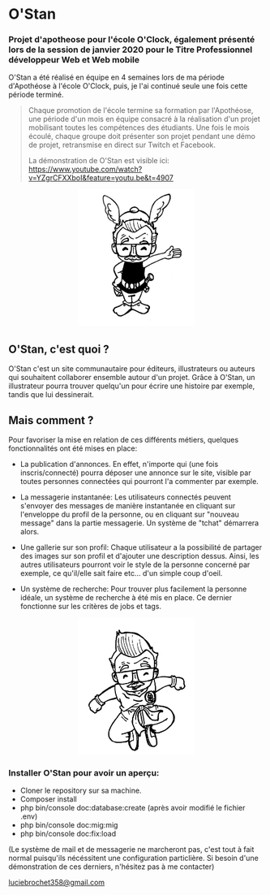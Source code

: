 # O'Stan

### Projet d'apotheose pour l'école O'Clock, également présenté lors de la session de janvier 2020 pour le Titre Professionnel développeur Web et Web mobile

O'Stan a été réalisé en équipe en 4 semaines lors de ma période d'Apothéose à l'école O'Clock, puis, je l'ai continué seule une fois cette période terminé.
> Chaque promotion de l'école termine sa formation par l'Apothéose, une période d'un mois en équipe consacré à la réalisation d'un projet mobilisant toutes les compétences des étudiants. 
> Une fois le mois écoulé, chaque groupe doit présenter son projet pendant une démo de projet, retransmise en direct sur Twitch et Facebook. 
>
> La démonstration de O'Stan est visible ici: https://www.youtube.com/watch?v=YZgrCFXXboI&feature=youtu.be&t=4907

<div style="text-align:center">
<img src="public/images/stanlix.png" width="230" height="270"/>
</div>

## O'Stan, c'est quoi ?


O'Stan c'est un site communautaire pour éditeurs, illustrateurs ou auteurs qui souhaitent collaborer ensemble autour d'un projet.
Grâce à O'Stan, un illustrateur pourra trouver quelqu'un pour écrire une histoire par exemple, tandis que lui dessinerait. 

## Mais comment ?

Pour favoriser la mise en relation de ces différents métiers, quelques fonctionnalités ont été mises en place: 
* La publication d'annonces. En effet, n'importe qui (une fois inscris/connecté) pourra déposer une annonce sur le site, visible par toutes personnes connectées qui pourront l'a commenter par exemple.

* La messagerie instantanée: Les utilisateurs connectés peuvent s'envoyer des messages de manière instantanée en cliquant sur l'enveloppe du profil de la personne, ou en cliquant sur "nouveau message" dans la partie messagerie. Un système de "tchat" démarrera alors.

* Une gallerie sur son profil: Chaque utilisateur a la possibilité de partager des images sur son profil et d'ajouter une description dessus. Ainsi, les autres utilisateurs pourront voir le style de la personne concerné par exemple, ce qu'il/elle sait faire etc... d'un simple coup d'oeil.

* Un système de recherche: Pour trouver plus facilement la personne idéale, un système de recherche à été mis en place. Ce dernier fonctionne sur les critères de jobs et tags. 

<div style="text-align:center">
<img src="public/images/stangoku.png" width="230" height="270" style=""/>
</div>

### Installer O'Stan pour avoir un aperçu: 
- Cloner le repository sur sa machine. 
- Composer install
- php bin/console doc:database:create (après avoir modifié le fichier .env)
- php bin/console doc:mig:mig
- php bin/console doc:fix:load

(Le système de mail et de messagerie ne marcheront pas, c'est tout à fait normal puisqu'ils nécéssitent une configuration particlière. Si besoin d'une démonstration de ces derniers, n'hésitez pas à me contacter)

luciebrochet358@gmail.com

